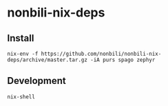 # nonbili-nix-deps


## Install

```
nix-env -f https://github.com/nonbili/nonbili-nix-deps/archive/master.tar.gz -iA purs spago zephyr
```

## Development

```
nix-shell
```
